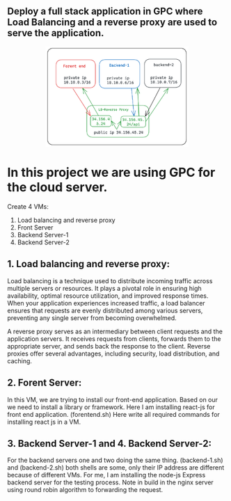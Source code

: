 ## Deploy a full stack application in GPC where Load Balancing and a reverse proxy are used to serve the application.

<p align=center>
    <img src="assets/exam-6.png" width="65%" height="65%">
</p>



# In this project we are using GPC for the cloud server. 
Create 4 VMs:
1. Load balancing and reverse proxy
2. Front Server
3. Backend Server-1
4. Backend Server-2

## 1. Load balancing and reverse proxy:
Load balancing is a technique used to distribute incoming traffic across multiple servers or resources. It plays a pivotal role in ensuring high availability, optimal resource utilization, and improved response times. When your application experiences increased traffic, a load balancer ensures that requests are evenly distributed among various servers, preventing any single server from becoming overwhelmed.

A reverse proxy serves as an intermediary between client requests and the application servers. It receives requests from clients, forwards them to the appropriate server, and sends back the response to the client. Reverse proxies offer several advantages, including security, load distribution, and caching.

## 2. Forent Server:
In this VM, we are trying to install our front-end application. Based on our we need to install a library or framework. Here I am installing react-js for front end application. (forentend.sh) Here write all required commands for installing react js in a VM.

## 3. Backend Server-1 and 4. Backend Server-2:
For the backend servers one and two doing the same thing. (backend-1.sh) and (backend-2.sh) both shells are some, only their IP address are different because of different VMs.
For me, I am installing the node-js Express backend server for the testing process. Note in build in the nginx server using round robin algorithm to forwarding the request.





